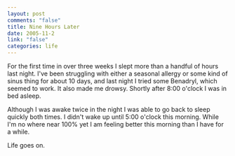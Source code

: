 ```yaml
--- 
layout: post
comments: "false"
title: Nine Hours Later
date: 2005-11-2
link: "false"
categories: life
---
```

For the first time in over three weeks I slept more than a handful of hours last night. I've been struggling with either a seasonal allergy or some kind of sinus thing for about 10 days, and last night I tried some Benadryl, which seemed to work. It also made me drowsy. Shortly after 8:00 o'clock I was in bed asleep.

Although I was awake twice in the night I was able to go back to sleep quickly both times. I didn't wake up until 5:00 o'clock this morning. While I'm no where near 100% yet I am feeling better this morning than I have for a while.

Life goes on.
